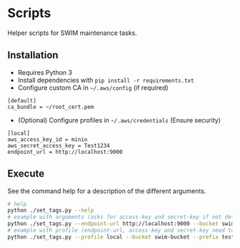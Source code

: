 # Scripts

Helper scripts for SWIM maintenance tasks.

## Installation

- Requires Python 3
- Install dependencies with `pip install -r requirements.txt`
- Configure custom CA in `~/.aws/config` (if required)
```
[default]
ca_bundle = ~/root_cert.pem
```
- (Optional) Configure profiles in `~/.aws/credentials` (Ensure security)
```
[local]
aws_access_key_id = minio
aws_secret_access_key = Test1234
endpoint_url = http://localhost:9000
```

## Execute

See the command help for a description of the different arguments.

```sh
# help
python ./set_tags.py --help
# example with arguments (asks for access-key and secret-key if not defined)
python ./set_tags.py --endpoint-url http://localhost:9000 --bucket swim-bucket --prefix test-meta/inProcess/ --tagging '{\"SWIM_State\": \"processed\"}'
# example with profile (endpoint-url, access-key and secret-key need to be defined in profile)
python ./set_tags.py --profile local --bucket swim-bucket --prefix test-meta/inProcess/ --tagging '{\"SWIM_State\": \"processed\"}'
```
